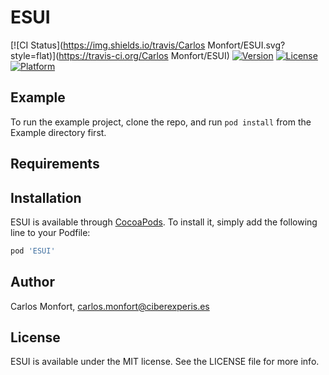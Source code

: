 # ESUI

[![CI Status](https://img.shields.io/travis/Carlos Monfort/ESUI.svg?style=flat)](https://travis-ci.org/Carlos Monfort/ESUI)
[![Version](https://img.shields.io/cocoapods/v/ESUI.svg?style=flat)](https://cocoapods.org/pods/ESUI)
[![License](https://img.shields.io/cocoapods/l/ESUI.svg?style=flat)](https://cocoapods.org/pods/ESUI)
[![Platform](https://img.shields.io/cocoapods/p/ESUI.svg?style=flat)](https://cocoapods.org/pods/ESUI)

## Example

To run the example project, clone the repo, and run `pod install` from the Example directory first.

## Requirements

## Installation

ESUI is available through [CocoaPods](https://cocoapods.org). To install
it, simply add the following line to your Podfile:

```ruby
pod 'ESUI'
```

## Author

Carlos Monfort, carlos.monfort@ciberexperis.es

## License

ESUI is available under the MIT license. See the LICENSE file for more info.
